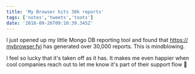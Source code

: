 ```yaml
---
title: 'My Browser hits 30k reports'
tags: ['notes','tweets','toots']
date: '2018-09-26T09:10:39.345Z'
---
```

I just opened up my little Mongo DB reporting tool and found that [https://
mybrowser.fyi](https://mybrowser.fyi) has generated over 30,000 reports. This is mindblowing.

I feel so lucky that it's taken off as it has. It makes me even happier when cool companies reach out to let me know it's part of their support flow 🙂
